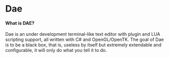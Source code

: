 # Dae

#### What is DAE?
Dae is an under development terminal-like text editor with plugin and LUA scripting support, all written with C# and OpenGL/OpenTK.
The goal of Dae is to be a black box, that is, useless by itself but extremely extendable and configurable, it will only do what you tell it to do.
